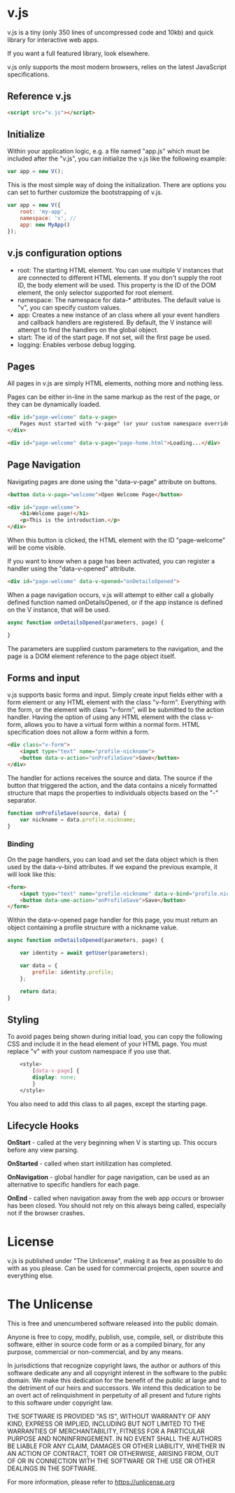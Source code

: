 # v.js

v.js is a tiny (only 350 lines of uncompressed code and 10kb) and quick library for interactive web apps.

If you want a full featured library, look elsewhere.

v.js only supports the most modern browsers, relies on the latest JavaScript specifications.

## Reference v.js

```html
<script src="v.js"></script>
```

## Initialize

Within your application logic, e.g. a file named "app.js" which must be included after the "v.js", you can initialize the v.js like the following example:

```js
var app = new V();
```

This is the most simple way of doing the initialization. There are options you can set to further customize the bootstrapping of v.js.

```js
var app = new V({
    root: 'my-app', 
    namespace: 'v', // 
    app: new MyApp() 
});
```

## v.js configuration options
* root: The starting HTML element. You can use multiple V instances that are connected to different HTML elements. If you don't supply the root ID, the body element will be used. This property is the ID of the DOM element, the only selector supported for root element.
* namespace: The namespace for data-* attributes. The default value is "v", you can specify custom values.
* app: Creates a new instance of an class where all your event handlers and callback handlers are registered. By default, the V instance will attempt to find the handlers on the global object.
* start: The id of the start page. If not set, will the first page be used.
* logging: Enables verbose debug logging.

## Pages

All pages in v.js are simply HTML elements, nothing more and nothing less.

Pages can be either in-line in the same markup as the rest of the page, or they can be dynamically loaded.


```html
<div id="page-welcome" data-v-page>
    Pages must started with "v-page" (or your custom namespace override) in their IDs.
</div>
```

```html
<div id="page-welcome" data-v-page="page-home.html">Loading...</div>
```

## Page Navigation

Navigating pages are done using the "data-v-page" attribute on buttons.

```html
<button data-v-page="welcome">Open Welcome Page</button>

<div id="page-welcome">
    <h1>Welcome page!</h1>
    <p>This is the introduction.</p>
</div>
```

When this button is clicked, the HTML element with the ID "page-welcome" will be come visible.

If you want to know when a page has been activated, you can register a handler using the "data-v-opened" attribute.

```html
<div id="page-welcome" data-v-opened="onDetailsOpened">
```

When a page navigation occurs, v.js will attempt to either call a globally defined function named onDetailsOpened, or if the app instance is defined on the V instance, that will be used.

```js
async function onDetailsOpened(parameters, page) {

}
```

The parameters are supplied custom parameters to the navigation, and the page is a DOM element reference to the page object itself.

## Forms and input

v.js supports basic forms and input. Simply create input fields either with a form element or any HTML element with the class "v-form". Everything with the form, or the element with class "v-form", will be submitted to the action handler. Having the option of using any HTML element with the class v-form, allows you to have a virtual form within a normal form. HTML specification does not allow a form within a form.

```html
<div class="v-form">
    <input type="text" name="profile-nickname">
    <button data-v-action="onProfileSave">Save</button>
</div>
```

The handler for actions receives the source and data. The source if the button that triggered the action, and the data contains a nicely formatted structure that maps the properties to individuals objects based on the "-" separator.

```js
function onProfileSave(source, data) {
    var nickname = data.profile.nickname;
}
```

### Binding

On the page handlers, you can load and set the data object which is then used by the data-v-bind attributes. If we expand the previous example, it will look like this:

```html
<form>
    <input type="text" name="profile-nickname" data-v-bind="profile.nickname">
    <button data-ume-action="onProfileSave">Save</button>
</form>
```

Within the data-v-opened page handler for this page, you must return an object containing a profile structure with a nickname value.

```js
async function onDetailsOpened(parameters, page) {

    var identity = await getUser(parameters);

    var data = {
        profile: identity.profile;
    };

    return data;
}
```

## Styling

To avoid pages being shown during initial load, you can copy the following CSS and include it in the head element of your HTML page. You must replace "v" with your custom namespace if you use that.

```css
    <style>
        [data-v-page] {
        display: none;
        }
    </style>
```

You also need to add this class to all pages, except the starting page.

## Lifecycle Hooks

**OnStart** - called at the very beginning when V is starting up. This occurs before any view parsing.

**OnStarted** - called when start initilization has completed.

**OnNavigation** - global handler for page navigation, can be used as an alternative to specific handlers for each page.

**OnEnd** - called when navigation away from the web app occurs or browser has been closed. You should not rely on this always being called, especially not if the browser crashes.

# License

v.js is published under "The Unlicense", making it as free as possible to do with as you please. Can be used for commercial projects, open source and everything else.

# The Unlicense

This is free and unencumbered software released into the public domain.

Anyone is free to copy, modify, publish, use, compile, sell, or
distribute this software, either in source code form or as a compiled
binary, for any purpose, commercial or non-commercial, and by any
means.

In jurisdictions that recognize copyright laws, the author or authors
of this software dedicate any and all copyright interest in the
software to the public domain. We make this dedication for the benefit
of the public at large and to the detriment of our heirs and
successors. We intend this dedication to be an overt act of
relinquishment in perpetuity of all present and future rights to this
software under copyright law.

THE SOFTWARE IS PROVIDED "AS IS", WITHOUT WARRANTY OF ANY KIND,
EXPRESS OR IMPLIED, INCLUDING BUT NOT LIMITED TO THE WARRANTIES OF
MERCHANTABILITY, FITNESS FOR A PARTICULAR PURPOSE AND NONINFRINGEMENT.
IN NO EVENT SHALL THE AUTHORS BE LIABLE FOR ANY CLAIM, DAMAGES OR
OTHER LIABILITY, WHETHER IN AN ACTION OF CONTRACT, TORT OR OTHERWISE,
ARISING FROM, OUT OF OR IN CONNECTION WITH THE SOFTWARE OR THE USE OR
OTHER DEALINGS IN THE SOFTWARE.

For more information, please refer to <https://unlicense.org>
